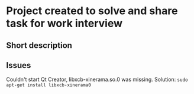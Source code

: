 # Project created to solve and share task for work interview

## Short description

## Issues

Couldn't start Qt Creator, libxcb-xinerama.so.0 was missing. Solution: `sudo apt-get install libxcb-xinerama0`
